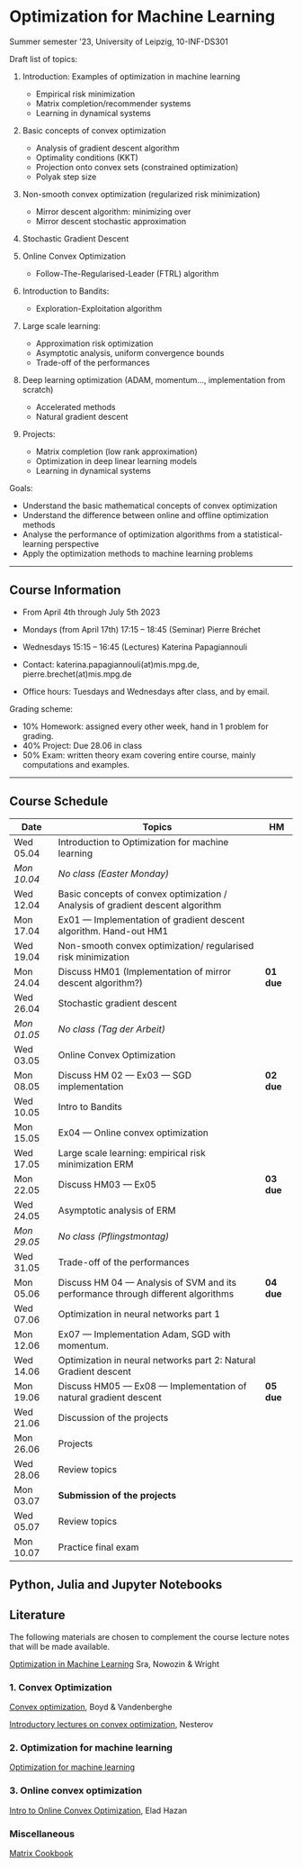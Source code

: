 # Optimization for Machine Learning
Summer semester '23, University of Leipzig, 10-INF-DS301

Draft list of topics:
1. Introduction: Examples of optimization in machine learning
   - Empirical risk minimization
   - Matrix completion/recommender systems
   - Learning in dynamical systems

1.  Basic concepts of convex optimization

    - Analysis of gradient descent algorithm 
    - Optimality conditions (KKT)
    - Projection onto convex sets (constrained optimization)
    - Polyak step size


2.  Non-smooth convex optimization (regularized risk minimization)

    -   Mirror descent algorithm: minimizing over 
    -   Mirror descent stochastic approximation
  
3.  Stochastic Gradient Descent

5.  Online Convex Optimization
    - Follow-The-Regularised-Leader (FTRL) algorithm

6.  Introduction to Bandits:
    - Exploration-Exploitation algorithm

7.  Large scale learning:
    - Approximation risk optimization
    - Asymptotic analysis, uniform convergence bounds
    - Trade-off of the performances
  

8.  Deep learning optimization (ADAM, momentum..., implementation from
    scratch)

    -  Accelerated methods
    -  Natural gradient descent

9.  Projects: 
    - Matrix completion (low rank approximation)
    - Optimization in deep linear learning models 
    - Learning in dynamical systems

 Goals:
  - Understand the basic mathematical concepts of convex optimization
  - Understand the difference between online and offline optimization methods
  - Analyse the performance of optimization algorithms from a statistical-learning perspective
  - Apply the optimization methods to machine learning problems

---

## Course Information 
- From April 4th through July 5th 2023
- Mondays (from April 17th) 17:15 &ndash; 18:45 (Seminar) Pierre Bréchet 
- Wednesdays 15:15 &ndash; 16:45 (Lectures) Katerina Papagiannouli

- Contact: katerina.papagiannouli(at)mis.mpg.de, pierre.brechet(at)mis.mpg.de
- Office hours: Tuesdays and Wednesdays after class, and by email.

Grading scheme:
- 10% Homework: assigned every other week, hand in 1 problem for grading.
- 40% Project: Due 28.06 in class
- 50% Exam: written theory exam covering entire course, mainly computations and examples.

---
## Course Schedule

| Date        | Topics                                                                                 | HM         |
|-------------|----------------------------------------------------------------------------------------|------------|
| Wed 05.04   | Introduction to Optimization for machine learning                                      |
| *Mon 10.04* | *No class (Easter Monday)*                                                             |
| Wed 12.04   | Basic concepts of convex optimization / Analysis of gradient descent algorithm         |
| Mon 17.04   | Ex01 &mdash; Implementation of gradient descent algorithm. Hand-out HM1                |
| Wed 19.04   | Non-smooth convex optimization/ regularised risk minimization                          |
| Mon 24.04   | Discuss HM01 (Implementation of mirror descent algorithm?)                             | **01 due** |
| Wed 26.04   | Stochastic gradient descent                                                            |
| *Mon 01.05* | *No class (Tag der Arbeit)*                                                            |
| Wed 03.05   | Online Convex Optimization                                                             |
| Mon 08.05   | Discuss HM 02 &mdash; Ex03 &mdash; SGD implementation                                  | **02 due** |
| Wed 10.05   | Intro to Bandits                                                                       |
| Mon 15.05   | Ex04 &mdash; Online convex optimization                                                |
| Wed 17.05   | Large scale learning: empirical risk minimization   ERM                                |
| Mon 22.05   | Discuss HM03 &mdash; Ex05                                                              | **03 due** |
| Wed 24.05   | Asymptotic analysis of ERM                                                             |
| *Mon 29.05* | *No class (Pflingstmontag)*                                                            |
| Wed 31.05   | Trade-off of the performances                                                          |
| Mon 05.06   | Discuss HM 04 &mdash; Analysis of SVM and its performance through different algorithms | **04 due** |
| Wed 07.06   | Optimization in neural networks part 1                                                 |
| Mon 12.06   | Ex07 &mdash; Implementation Adam, SGD with momentum.                                   |
| Wed 14.06   | Optimization in neural networks part 2: Natural Gradient descent                       |
| Mon 19.06   | Discuss HM05 &mdash; Ex08 &mdash;  Implementation of natural gradient descent          | **05 due** |
| Wed 21.06   | Discussion of the projects                                                             |
| Mon 26.06   | Projects                                                                               |
| Wed 28.06   | Review topics                                                                          |
| Mon 03.07   | **Submission of the projects**                                                         |
| Wed 05.07   | Review topics                                                                          |
| Mon 10.07   | Practice final exam                                                                    |

## Python, Julia and Jupyter Notebooks

<!-- This repository contains the [Jupyter Notebooks](https://github.com/skfairchild/MathData-Winter22-23) from the class.

In order to use the notebooks:

* Download the notebooks (Click on the green `Code` Button or download as Zip File or use a Git Client such as [Github Desktop](https://desktop.github.com) oder [Sublime](https://www.sublimemerge.com)).
* Download the newest version of Juila [here](https://julialang.org/downloads/).
* Start Juila.
* Enter the package manager by putting in `]` in the package manager.
* `add IJulia`
* Leave the package manager with a backspace.
* `using IJulia` 
* `notebook()` 

Then a browser window should open, in which the local saved notebooks can be opened.D

Other material from the [Julia Academy](https://github.com/JuliaAcademy):

* [Introduction to Julia](https://github.com/JuliaAcademy/Introduction-to-Julia)

* [Data Science](https://github.com/JuliaAcademy/DataScience)

* [Foundations of Machine Learning](https://github.com/JuliaAcademy/Foundations-of-Machine-Learning)

* [Data Frames](https://github.com/JuliaAcademy/DataFrames)

--- -->

## Literature
The following materials are chosen to complement the course lecture
notes that will be made available. 

[Optimization in Machine Learning]() Sra, Nowozin & Wright

### 1. Convex Optimization

[Convex optimization](https://web.stanford.edu/~boyd/cvxbook), Boyd & Vandenberghe

[Introductory lectures on convex optimization](), Nesterov

### 2. Optimization for machine learning
[Optimization for machine learning](https://doc.lagout.org/science/Artificial%20Intelligence/Machine%20learning/Optimization%20for%20Machine%20Learning%20%5BSra%2C%20Nowozin%20%26%20Wright%202011-09-30%5D.pdf)

### 3. Online convex optimization

[Intro to Online Convex Optimization](https://arxiv.org/pdf/1909.05207.pdf), Elad Hazan

### Miscellaneous 

[Matrix Cookbook](https://www.math.uwaterloo.ca/~hwolkowi/matrixcookbook.pdf)

